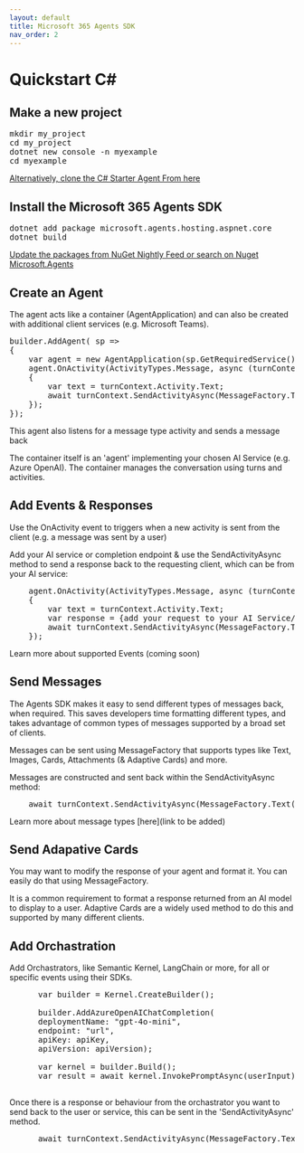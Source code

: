 ```yaml
---
layout: default
title: Microsoft 365 Agents SDK
nav_order: 2
---
```



# Quickstart C# 

## Make a new project

<pre>
mkdir my_project
cd my_project
dotnet new console -n myexample
cd myexample
</pre>

[Alternatively, clone the C# Starter Agent From here](https://github.com/microsoft/Agents/tree/main/samples/basic/echo-bot/dotnet)

## Install the Microsoft 365 Agents SDK
<pre>
dotnet add package microsoft.agents.hosting.aspnet.core
dotnet build
</pre>

[Update the packages from NuGet Nightly Feed or search on Nuget Microsoft.Agents](https://www.nuget.org/profiles/nugetbotbuilder)

## Create an Agent

The agent acts like a container (AgentApplication) and can also be created with additional client services (e.g. Microsoft Teams). 

<pre>
builder.AddAgent( sp =>
{
    var agent = new AgentApplication(sp.GetRequiredService<AgentApplicationOptions>());
    agent.OnActivity(ActivityTypes.Message, async (turnContext, turnState, cancellationToken) =>
    {
        var text = turnContext.Activity.Text;
        await turnContext.SendActivityAsync(MessageFactory.Text($"Echo: {text}"), cancellationToken);
    });
});
</pre>

This agent also listens for a message type activity and sends a message back

The container itself is an 'agent' implementing your chosen AI Service (e.g. Azure OpenAI). The container manages the conversation using turns and activities.

## Add Events & Responses

Use the OnActivity event to triggers when a new activity is sent from the client (e.g. a message was sent by a user) 

Add your AI service or completion endpoint & use the SendActivityAsync method to send a response back to the requesting client, which can be from your AI service:

<pre>
    agent.OnActivity(ActivityTypes.Message, async (turnContext, turnState, cancellationToken) =>
    {
        var text = turnContext.Activity.Text;
        var response = {add your request to your AI Service/Completion API here}
        await turnContext.SendActivityAsync(MessageFactory.Text($"{response}"), cancellationToken);
    });
</pre>

Learn more about supported Events (coming soon)

## Send Messages

The Agents SDK makes it easy to send different types of messages back, when required. This saves developers time formatting different types, and takes advantage of common types of messages supported by a broad set of clients.

Messages can be sent using MessageFactory that supports types like Text, Images, Cards, Attachments (& Adaptive Cards) and more. 

Messages are constructed and sent back within the SendActivityAsync method:

<pre>
    await turnContext.SendActivityAsync(MessageFactory.Text($"{response}"), cancellationToken);
</pre>

Learn more about message types [here](link to be added)

## Send Adapative Cards

You may want to modify the response of your agent and format it. You can easily do that using MessageFactory.

It is a common requirement to format a response returned from an AI model to display to a user. Adaptive Cards are a widely used method to do this and supported by many different clients. 

## Add Orchastration

Add Orchastrators, like Semantic Kernel, LangChain or more, for all or specific events using their SDKs.

<pre>
      var builder = Kernel.CreateBuilder();

      builder.AddAzureOpenAIChatCompletion(
      deploymentName: "gpt-4o-mini",
      endpoint: "url",
      apiKey: apiKey,
      apiVersion: apiVersion);

      var kernel = builder.Build();
      var result = await kernel.InvokePromptAsync(userInput);

</pre>

Once there is a response or behaviour from the orchastrator you want to send back to the user or service, this can be sent in the 'SendActivityAsync' method.

<pre>
      await turnContext.SendActivityAsync(MessageFactory.Text(result), cancellationToken);
</pre>

